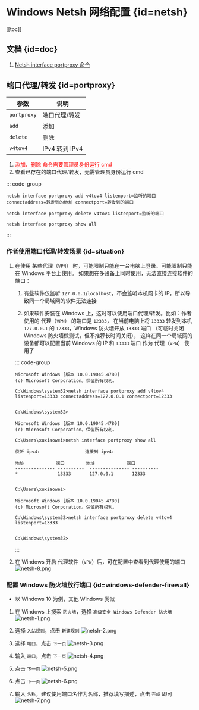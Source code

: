 # Windows Netsh 网络配置 {id=netsh}

[[toc]]

## 文档 {id=doc}

1. [Netsh interface portproxy 命令](https://learn.microsoft.com/zh-cn/windows-server/networking/technologies/netsh/netsh-interface-portproxy)

## 端口代理/转发 {id=portproxy}

| 参数          | 说明           |
|-------------|--------------|
| `portproxy` | 端口代理/转发      |
| `add`       | 添加           |
| `delete`    | 删除           |
| `v4tov4`    | IPv4 转到 IPv4 |

1. <font color="red">添加、删除 命令需要管理员身份运行 cmd</font>
2. 查看已存在的端口代理/转发，无需管理员身份运行 cmd

::: code-group

```shell [添加端口代理/转发]
netsh interface portproxy add v4tov4 listenport=监听的端口 connectaddress=转发到的地址 connectport=转发到的端口
```

```shell [删除端口代理/转发]
netsh interface portproxy delete v4tov4 listenport=监听的端口
```

```shell [查看所有端口代理/转发]
netsh interface portproxy show all
```

:::

### 作者使用端口代理/转发场景 {id=situation}

1. 在使用 某些代理（`VPN`） 时，可能限制只能在一台电脑上登录、可能限制只能在 Windows 平台上使用。
   如果想在多设备上同时使用，无法直接连接软件的端口：

    1. 有些软件仅监听 `127.0.0.1`/`localhost`，不会监听本机网卡的 IP，所以导致同一个局域网的软件无法连接

    2. 如果软件安装在 Windows 上，这时可以使用端口代理/转发。比如：作者使用的 代理（`VPN`） 的端口是 `12333`，
       在当前电脑上将 `13333` 转发到本机 `127.0.0.1` 的 `12333`，Windows 防火墙开放 `13333` 端口
       （可临时关闭 Windows 防火墙做测试，但不推荐长时间关闭），
       这样在同一个局域网的设备都可以配置当前 Windows 的 IP 和 `13333` 端口 作为 代理（`VPN`） 使用了

   ::: code-group

   ```shell [添加端口代理/转发]
   Microsoft Windows [版本 10.0.19045.4780]
   (c) Microsoft Corporation。保留所有权利。
   
   C:\Windows\system32>netsh interface portproxy add v4tov4 listenport=13333 connectaddress=127.0.0.1 connectport=12333
   
   
   C:\Windows\system32>
   ```

   ```shell [查看所有端口代理/转发]
   Microsoft Windows [版本 10.0.19045.4780]
   (c) Microsoft Corporation。保留所有权利。
   
   C:\Users\xuxiaowei>netsh interface portproxy show all
   
   侦听 ipv4:                 连接到 ipv4:
   
   地址            端口        地址            端口
   --------------- ----------  --------------- ----------
   *               13333       127.0.0.1       12333
   
   
   C:\Users\xuxiaowei>
   ```

   ```shell [删除端口代理/转发]
   Microsoft Windows [版本 10.0.19045.4780]
   (c) Microsoft Corporation。保留所有权利。
   
   C:\Windows\system32>netsh interface portproxy delete v4tov4 listenport=13333
   
   
   C:\Windows\system32>
   ```

   :::

2. 在 Windows 开启 代理软件（`VPN`）后，可在配置中查看到代理使用的端口
   ![netsh-8.png](static/netsh-8.png)

### 配置 Windows 防火墙放行端口 {id=windows-defender-firewall}

- 以 Windows 10 为例，其他 Windows 类似

1. 在 Windows 上搜索 `防火墙`，选择 `高级安全 Windows Defender 防火墙`
   ![netsh-1.png](static/netsh-1.png)

2. 选择 `入站规则`，点击 `新建规则`
   ![netsh-2.png](static/netsh-2.png)

3. 选择 `端口`，点击 `下一页`
   ![netsh-3.png](static/netsh-3.png)

4. 输入 `端口`，点击 `下一页`
   ![netsh-4.png](static/netsh-4.png)

5. 点击 `下一页`
   ![netsh-5.png](static/netsh-5.png)

6. 点击 `下一页`
   ![netsh-6.png](static/netsh-6.png)

7. 输入 `名称`，建议使用端口名作为名称，推荐填写描述，点击 `完成` 即可
   ![netsh-7.png](static/netsh-7.png)

